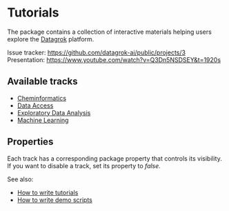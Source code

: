 # Tutorials

The package contains a collection of interactive materials helping users explore the [Datagrok](https://datagrok.ai) platform.

Issue tracker: <https://github.com/datagrok-ai/public/projects/3>
Presentation: <https://www.youtube.com/watch?v=Q3Dn5NSDSEY&t=1920s>

## Available tracks

- [Cheminformatics](src/tracks/chem/README.md)
- [Data Access](src/tracks/data-access/README.md)
- [Exploratory Data Analysis](src/tracks/eda/README.md)
- [Machine Learning](src/tracks/ml/README.md)

## Properties

Each track has a corresponding package property that controls its visibility.
If you want to disable a track, set its property to *false*.

See also:

- [How to write tutorials](https://datagrok.ai/help/develop/how-to/write-tutorials)
- [How to write demo scripts](https://datagrok.ai/help/develop/how-to/write-demo-scripts)
